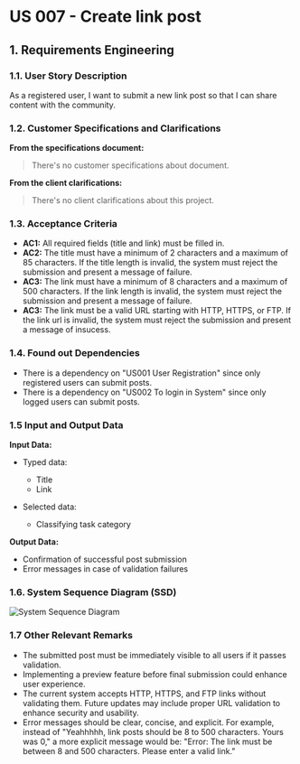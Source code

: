 # US 007 - Create link post 

## 1. Requirements Engineering


### 1.1. User Story Description

As a registered user, I want to submit a new link post so that I can share content with the community.

### 1.2. Customer Specifications and Clarifications 

**From the specifications document:**

>	There's no customer specifications about document.


**From the client clarifications:**

> There's no client clarifications about this project.


### 1.3. Acceptance Criteria


* **AC1:** All required fields (title and link) must be filled in.
* **AC2:** The title must have a minimum of 2 characters and a maximum of 85 characters. If the title length is invalid, the system must reject the submission and present a message of failure.
* **AC3:** The link must have a minimum of 8 characters and a maximum of 500 characters. If the link length is invalid, the system must reject the submission and present a message of failure.
* **AC3:** The link must be a valid URL starting with HTTP, HTTPS, or FTP. If the link url is invalid, the system must reject the submission and present a message of insucess.

### 1.4. Found out Dependencies

* There is a dependency on "US001 User Registration" since only registered users can submit posts.
* There is a dependency on "US002 To login in System" since only logged users can submit posts.

### 1.5 Input and Output Data

**Input Data:**

* Typed data:
	* Title 
	* Link 
	
* Selected data:
	* Classifying task category 

**Output Data:**

* Confirmation of successful post submission
* Error messages in case of validation failures

### 1.6. System Sequence Diagram (SSD)

![System Sequence Diagram](./puml/us007-system-sequence-diagram-alternative.puml)

### 1.7 Other Relevant Remarks

* The submitted post must be immediately visible to all users if it passes validation.
* Implementing a preview feature before final submission could enhance user experience.
* The current system accepts HTTP, HTTPS, and FTP links without validating them. Future updates may include proper URL validation to enhance security and usability.
* Error messages should be clear, concise, and explicit. For example, instead of "Yeahhhhh, link posts should be 8 to 500 characters. Yours was 0," a more explicit message would be: "Error: The link must be between 8 and 500 characters. Please enter a valid link."